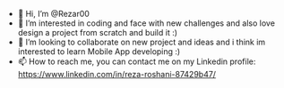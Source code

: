 - 👋 Hi, I’m @Rezar00
- 👀 I’m interested in coding and face with new challenges and also love design a project from scratch and build it :)
- 💞️ I’m looking to collaborate on new project and ideas and i think im interested to learn Mobile App developing :)
- 📫 How to reach me, you can contact me on my Linkedin profile: https://www.linkedin.com/in/reza-roshani-87429b47/

<!---
Rezar00/Rezar00 is a ✨ special ✨ repository because its `README.md` (this file) appears on your GitHub profile.
You can click the Preview link to take a look at your changes.
--->
